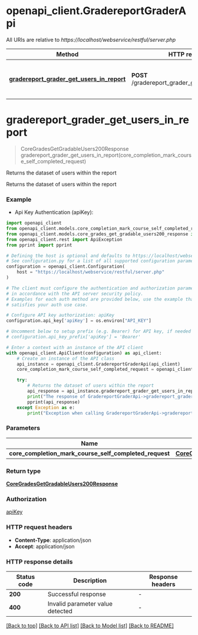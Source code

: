 # openapi_client.GradereportGraderApi

All URIs are relative to *https://localhost/webservice/restful/server.php*

Method | HTTP request | Description
------------- | ------------- | -------------
[**gradereport_grader_get_users_in_report**](GradereportGraderApi.md#gradereport_grader_get_users_in_report) | **POST** /gradereport_grader_get_users_in_report | Returns the dataset of users within the report


# **gradereport_grader_get_users_in_report**
> CoreGradesGetGradableUsers200Response gradereport_grader_get_users_in_report(core_completion_mark_course_self_completed_request)

Returns the dataset of users within the report

Returns the dataset of users within the report

### Example

* Api Key Authentication (apiKey):

```python
import openapi_client
from openapi_client.models.core_completion_mark_course_self_completed_request import CoreCompletionMarkCourseSelfCompletedRequest
from openapi_client.models.core_grades_get_gradable_users200_response import CoreGradesGetGradableUsers200Response
from openapi_client.rest import ApiException
from pprint import pprint

# Defining the host is optional and defaults to https://localhost/webservice/restful/server.php
# See configuration.py for a list of all supported configuration parameters.
configuration = openapi_client.Configuration(
    host = "https://localhost/webservice/restful/server.php"
)

# The client must configure the authentication and authorization parameters
# in accordance with the API server security policy.
# Examples for each auth method are provided below, use the example that
# satisfies your auth use case.

# Configure API key authorization: apiKey
configuration.api_key['apiKey'] = os.environ["API_KEY"]

# Uncomment below to setup prefix (e.g. Bearer) for API key, if needed
# configuration.api_key_prefix['apiKey'] = 'Bearer'

# Enter a context with an instance of the API client
with openapi_client.ApiClient(configuration) as api_client:
    # Create an instance of the API class
    api_instance = openapi_client.GradereportGraderApi(api_client)
    core_completion_mark_course_self_completed_request = openapi_client.CoreCompletionMarkCourseSelfCompletedRequest() # CoreCompletionMarkCourseSelfCompletedRequest | 

    try:
        # Returns the dataset of users within the report
        api_response = api_instance.gradereport_grader_get_users_in_report(core_completion_mark_course_self_completed_request)
        print("The response of GradereportGraderApi->gradereport_grader_get_users_in_report:\n")
        pprint(api_response)
    except Exception as e:
        print("Exception when calling GradereportGraderApi->gradereport_grader_get_users_in_report: %s\n" % e)
```



### Parameters


Name | Type | Description  | Notes
------------- | ------------- | ------------- | -------------
 **core_completion_mark_course_self_completed_request** | [**CoreCompletionMarkCourseSelfCompletedRequest**](CoreCompletionMarkCourseSelfCompletedRequest.md)|  | 

### Return type

[**CoreGradesGetGradableUsers200Response**](CoreGradesGetGradableUsers200Response.md)

### Authorization

[apiKey](../README.md#apiKey)

### HTTP request headers

 - **Content-Type**: application/json
 - **Accept**: application/json

### HTTP response details

| Status code | Description | Response headers |
|-------------|-------------|------------------|
**200** | Successful response |  -  |
**400** | Invalid parameter value detected |  -  |

[[Back to top]](#) [[Back to API list]](../README.md#documentation-for-api-endpoints) [[Back to Model list]](../README.md#documentation-for-models) [[Back to README]](../README.md)


